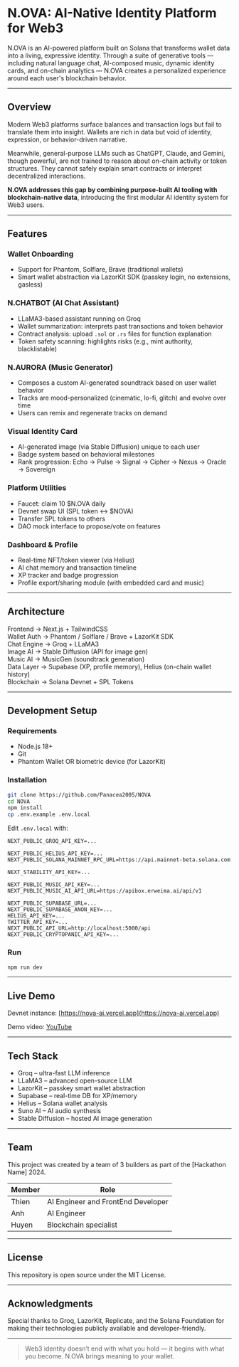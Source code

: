 # N.OVA: AI-Native Identity Platform for Web3

N.OVA is an AI-powered platform built on Solana that transforms wallet data into a living, expressive identity. Through a suite of generative tools — including natural language chat, AI-composed music, dynamic identity cards, and on-chain analytics — N.OVA creates a personalized experience around each user's blockchain behavior.

---

## Overview

Modern Web3 platforms surface balances and transaction logs but fail to translate them into insight. Wallets are rich in data but void of identity, expression, or behavior-driven narrative.

Meanwhile, general-purpose LLMs such as ChatGPT, Claude, and Gemini, though powerful, are not trained to reason about on-chain activity or token structures. They cannot safely explain smart contracts or interpret decentralized interactions.

**N.OVA addresses this gap by combining purpose-built AI tooling with blockchain-native data**, introducing the first modular AI identity system for Web3 users.

---

## Features

### Wallet Onboarding

- Support for Phantom, Solflare, Brave (traditional wallets)
- Smart wallet abstraction via LazorKit SDK (passkey login, no extensions, gasless)

### N.CHATBOT (AI Chat Assistant)

- LLaMA3-based assistant running on Groq
- Wallet summarization: interprets past transactions and token behavior
- Contract analysis: upload `.sol` or `.rs` files for function explanation
- Token safety scanning: highlights risks (e.g., mint authority, blacklistable)

### N.AURORA (Music Generator)

- Composes a custom AI-generated soundtrack based on user wallet behavior
- Tracks are mood-personalized (cinematic, lo-fi, glitch) and evolve over time
- Users can remix and regenerate tracks on demand

### Visual Identity Card

- AI-generated image (via Stable Diffusion) unique to each user
- Badge system based on behavioral milestones
- Rank progression: Echo → Pulse → Signal → Cipher → Nexus → Oracle → Sovereign

### Platform Utilities

- Faucet: claim 10 $N.OVA daily
- Devnet swap UI (SPL token ↔ $NOVA)
- Transfer SPL tokens to others
- DAO mock interface to propose/vote on features

### Dashboard & Profile

- Real-time NFT/token viewer (via Helius)
- AI chat memory and transaction timeline
- XP tracker and badge progression
- Profile export/sharing module (with embedded card and music)

---

## Architecture

Frontend       → Next.js + TailwindCSS  
Wallet Auth    → Phantom / Solflare / Brave + LazorKit SDK  
Chat Engine    → Groq + LLaMA3  
Image AI       → Stable Diffusion (API for image gen)  
Music AI       → MusicGen (soundtrack generation)  
Data Layer     → Supabase (XP, profile memory), Helius (on-chain wallet history)  
Blockchain     → Solana Devnet + SPL Tokens  

---

## Development Setup

### Requirements

- Node.js 18+
- Git
- Phantom Wallet OR biometric device (for LazorKit)

### Installation

```bash
git clone https://github.com/Panacea2005/NOVA
cd NOVA
npm install
cp .env.example .env.local
```

Edit `.env.local` with:

```env
NEXT_PUBLIC_GROQ_API_KEY=...

NEXT_PUBLIC_HELIUS_API_KEY=...
NEXT_PUBLIC_SOLANA_MAINNET_RPC_URL=https://api.mainnet-beta.solana.com

NEXT_STABILITY_API_KEY=...

NEXT_PUBLIC_MUSIC_API_KEY=...
NEXT_PUBLIC_MUSIC_AI_API_URL=https://apibox.erweima.ai/api/v1

NEXT_PUBLIC_SUPABASE_URL=...
NEXT_PUBLIC_SUPABASE_ANON_KEY=...
HELIUS_API_KEY=...
TWITTER_API_KEY=...
NEXT_PUBLIC_API_URL=http://localhost:5000/api
NEXT_PUBLIC_CRYPTOPANIC_API_KEY=...
```

### Run

```bash
npm run dev
```

---

## Live Demo

Devnet instance: [https://nova-ai.vercel.app](https://nova-ai.vercel.app)

Demo video: [YouTube](https://www.youtube.com/watch?v=aQttf04cBU4)

---

## Tech Stack

- Groq – ultra-fast LLM inference  
- LLaMA3 – advanced open-source LLM  
- LazorKit – passkey smart wallet abstraction  
- Supabase – real-time DB for XP/memory  
- Helius – Solana wallet analysis  
- Suno AI – AI audio synthesis  
- Stable Diffusion – hosted AI image generation

---

## Team

This project was created by a team of 3 builders as part of the [Hackathon Name] 2024.

| Member        | Role                |
|---------------|---------------------|
| Thien   | AI Engineer and FrontEnd Developer |
| Anh   | AI Engineer |
| Huyen   | Blockchain specialist |

---

## License

This repository is open source under the MIT License.

---

## Acknowledgments

Special thanks to Groq, LazorKit, Replicate, and the Solana Foundation for making their technologies publicly available and developer-friendly.

---

> Web3 identity doesn’t end with what you hold — it begins with what you become. N.OVA brings meaning to your wallet.
